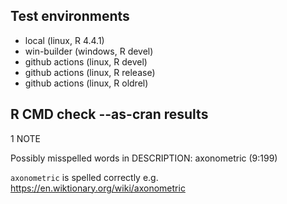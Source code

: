 ## Test environments

* local (linux, R 4.4.1)
* win-builder (windows, R devel)
* github actions (linux, R devel)
* github actions (linux, R release)
* github actions (linux, R oldrel)

## R CMD check --as-cran results

1 NOTE

Possibly misspelled words in DESCRIPTION:
  axonometric (9:199)

`axonometric` is spelled correctly e.g. https://en.wiktionary.org/wiki/axonometric
